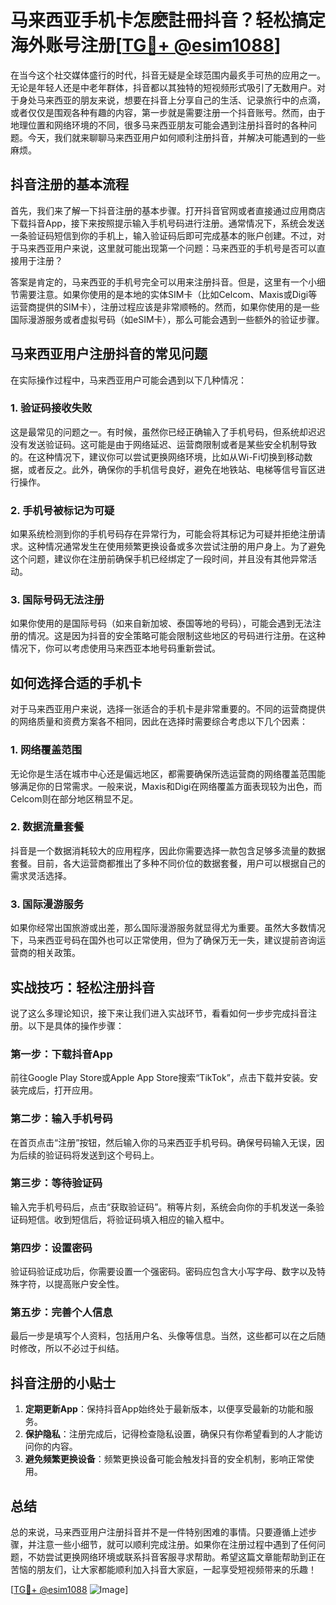 # 马来西亚手机卡怎麽註冊抖音？轻松搞定海外账号注册[[TG💪+ @esim1088](https://t.me/s/esim1088)]

在当今这个社交媒体盛行的时代，抖音无疑是全球范围内最炙手可热的应用之一。无论是年轻人还是中老年群体，抖音都以其独特的短视频形式吸引了无数用户。对于身处马来西亚的朋友来说，想要在抖音上分享自己的生活、记录旅行中的点滴，或者仅仅是围观各种有趣的内容，第一步就是需要注册一个抖音账号。然而，由于地理位置和网络环境的不同，很多马来西亚朋友可能会遇到注册抖音时的各种问题。今天，我们就来聊聊马来西亚用户如何顺利注册抖音，并解决可能遇到的一些麻烦。

## 抖音注册的基本流程

首先，我们来了解一下抖音注册的基本步骤。打开抖音官网或者直接通过应用商店下载抖音App，接下来按照提示输入手机号码进行注册。通常情况下，系统会发送一条验证码短信到你的手机上，输入验证码后即可完成基本的账户创建。不过，对于马来西亚用户来说，这里就可能出现第一个问题：马来西亚的手机号是否可以直接用于注册？

答案是肯定的，马来西亚的手机号完全可以用来注册抖音。但是，这里有一个小细节需要注意。如果你使用的是本地的实体SIM卡（比如Celcom、Maxis或Digi等运营商提供的SIM卡），注册过程应该是非常顺畅的。然而，如果你使用的是一些国际漫游服务或者虚拟号码（如eSIM卡），那么可能会遇到一些额外的验证步骤。

## 马来西亚用户注册抖音的常见问题

在实际操作过程中，马来西亚用户可能会遇到以下几种情况：

### 1. 验证码接收失败

这是最常见的问题之一。有时候，虽然你已经正确输入了手机号码，但系统却迟迟没有发送验证码。这可能是由于网络延迟、运营商限制或者是某些安全机制导致的。在这种情况下，建议你可以尝试更换网络环境，比如从Wi-Fi切换到移动数据，或者反之。此外，确保你的手机信号良好，避免在地铁站、电梯等信号盲区进行操作。

### 2. 手机号被标记为可疑

如果系统检测到你的手机号码存在异常行为，可能会将其标记为可疑并拒绝注册请求。这种情况通常发生在使用频繁更换设备或多次尝试注册的用户身上。为了避免这个问题，建议你在注册前确保手机已经绑定了一段时间，并且没有其他异常活动。

### 3. 国际号码无法注册

如果你使用的是国际号码（如来自新加坡、泰国等地的号码），可能会遇到无法注册的情况。这是因为抖音的安全策略可能会限制这些地区的号码进行注册。在这种情况下，你可以考虑使用马来西亚本地号码重新尝试。

## 如何选择合适的手机卡

对于马来西亚用户来说，选择一张适合的手机卡是非常重要的。不同的运营商提供的网络质量和资费方案各不相同，因此在选择时需要综合考虑以下几个因素：

### 1. 网络覆盖范围

无论你是生活在城市中心还是偏远地区，都需要确保所选运营商的网络覆盖范围能够满足你的日常需求。一般来说，Maxis和Digi在网络覆盖方面表现较为出色，而Celcom则在部分地区稍显不足。

### 2. 数据流量套餐

抖音是一个数据消耗较大的应用程序，因此你需要选择一款包含足够多流量的数据套餐。目前，各大运营商都推出了多种不同价位的数据套餐，用户可以根据自己的需求灵活选择。

### 3. 国际漫游服务

如果你经常出国旅游或出差，那么国际漫游服务就显得尤为重要。虽然大多数情况下，马来西亚号码在国外也可以正常使用，但为了确保万无一失，建议提前咨询运营商的相关政策。

## 实战技巧：轻松注册抖音

说了这么多理论知识，接下来让我们进入实战环节，看看如何一步步完成抖音注册。以下是具体的操作步骤：

### 第一步：下载抖音App

前往Google Play Store或Apple App Store搜索“TikTok”，点击下载并安装。安装完成后，打开应用。

### 第二步：输入手机号码

在首页点击“注册”按钮，然后输入你的马来西亚手机号码。确保号码输入无误，因为后续的验证码将发送到这个号码上。

### 第三步：等待验证码

输入完手机号码后，点击“获取验证码”。稍等片刻，系统会向你的手机发送一条验证码短信。收到短信后，将验证码填入相应的输入框中。

### 第四步：设置密码

验证码验证成功后，你需要设置一个强密码。密码应包含大小写字母、数字以及特殊字符，以提高账户安全性。

### 第五步：完善个人信息

最后一步是填写个人资料，包括用户名、头像等信息。当然，这些都可以在之后随时修改，所以不必过于纠结。

## 抖音注册的小贴士

1. **定期更新App**：保持抖音App始终处于最新版本，以便享受最新的功能和服务。
2. **保护隐私**：注册完成后，记得检查隐私设置，确保只有你希望看到的人才能访问你的内容。
3. **避免频繁更换设备**：频繁更换设备可能会触发抖音的安全机制，影响正常使用。

## 总结

总的来说，马来西亚用户注册抖音并不是一件特别困难的事情。只要遵循上述步骤，并注意一些小细节，就可以顺利完成注册。如果你在注册过程中遇到了任何问题，不妨尝试更换网络环境或联系抖音客服寻求帮助。希望这篇文章能帮助到正在苦恼的朋友们，让大家都能顺利加入抖音大家庭，一起享受短视频带来的乐趣！

[[TG💪+ @esim1088](https://t.me/s/esim1088) ![Image](https://i.postimg.cc/4NQfJmqS/Snipaste-2025-05-13-00-14-12.png)]